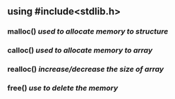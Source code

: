 ## using #include<stdlib.h>

### malloc() ***used to allocate memory to structure***
### calloc() ***used to allocate memory to array***
### realloc() ***increase/decrease the size of array***
### free() ***use to delete the memory***
